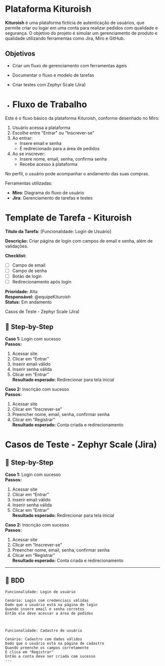 # Plataforma Kituroish

**Kituroish** é uma plataforma fictícia de autenticação de usuários, que permite criar ou logar em uma conta para realizar pedidos com qualidade e segurança. O objetivo do projeto é simular um gerenciamento de produto e qualidade utilizando ferramentas como Jira, Miro e GitHub.

## Objetivos
- Criar um fluxo de gerenciamento com ferramentas ágeis
- Documentar o fluxo e modelo de tarefas
- Criar testes com Zephyr Scale (Jira)

- # Fluxo de Trabalho

Este é o fluxo básico da plataforma Kituroish, conforme desenhado no Miro:

1. Usuário acessa a plataforma
2. Escolhe entre "Entrar" ou "Inscrever-se"
3. Ao entrar:
   - Insere email e senha
   - É redirecionado para a área de pedidos
4. Ao se inscrever:
   - Insere nome, email, senha, confirma senha
   - Recebe acesso à plataforma

No perfil, o usuário pode acompanhar o andamento das suas compras.

Ferramentas utilizadas:
- **Miro**: Diagrama do fluxo de usuário
- **Jira**: Gerenciamento de tarefas e testes

# Template de Tarefa - Kituroish

**Título da Tarefa:** [Funcionalidade: Login de Usuário]

**Descrição:** Criar página de login com campos de email e senha, além de validações.

**Checklist:**
- [ ] Campo de email
- [ ] Campo de senha
- [ ] Botão de login
- [ ] Redirecionamento após login

**Prioridade:** Alta  
**Responsável:** @equipeKituroish  
**Status:** Em andamento

 Casos de Teste - Zephyr Scale (Jira)

## 🔹 Step-by-Step

**Caso 1:** Login com sucesso  
**Passos:**
1. Acessar site
2. Clicar em “Entrar”
3. Inserir email válido
4. Inserir senha válida
5. Clicar em “Entrar”  
**Resultado esperado:** Redirecionar para tela inicial

**Caso 2:** Inscrição com sucesso  
**Passos:**
1. Acessar site
2. Clicar em “Inscrever-se”
3. Preencher nome, email, senha, confirmar senha
4. Clicar em “Registrar”  
**Resultado esperado:** Conta criada e redirecionamento

# Casos de Teste - Zephyr Scale (Jira)

## 🔹 Step-by-Step

**Caso 1:** Login com sucesso  
**Passos:**
1. Acessar site
2. Clicar em “Entrar”
3. Inserir email válido
4. Inserir senha válida
5. Clicar em “Entrar”  
**Resultado esperado:** Redirecionar para tela inicial

**Caso 2:** Inscrição com sucesso  
**Passos:**
1. Acessar site
2. Clicar em “Inscrever-se”
3. Preencher nome, email, senha, confirmar senha
4. Clicar em “Registrar”  
**Resultado esperado:** Conta criada e redirecionamento

---

## 🔹 BDD

```gherkin
Funcionalidade: Login de usuário

Cenário: Login com credenciais válidas
Dado que o usuário está na página de login
Quando insere email e senha corretos
Então ele deve acessar a área de pedidos



Funcionalidade: Cadastro de usuário

Cenário: Cadastro com dados válidos
Dado que o usuário está na página de cadastro
Quando preenche os campos corretamente
E clica em "Registrar"
Então a conta deve ser criada com sucesso
---

